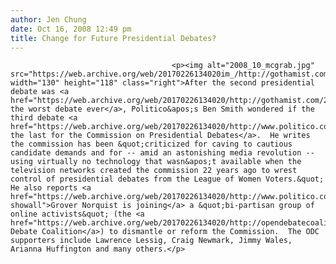 ```yaml
---
author: Jen Chung
date: Oct 16, 2008 12:49 pm
title: Change for Future Presidential Debates?
---
```


	
										<p><img alt="2008_10_mcgrab.jpg" src="https://web.archive.org/web/20170226134020im_/http://gothamist.com/attachments/jen/2008_10_mcgrab.jpg" width="130" height="118" class="right">After the second presidential debate was <a href="https://web.archive.org/web/20170226134020/http://gothamist.com/2008/10/08/worst_debate_ever.php">called the worst debate ever</a>, Politico&apos;s Ben Smith wondered if the third debate <a href="https://web.archive.org/web/20170226134020/http://www.politico.com/blogs/bensmith/1008/The_last_commission_debate.html">was the last for the Commission on Presidential Debates</a>.  He writes the commission has been &quot;criticized for caving to cautious candidate demands and for -- amid an astonishing media revolution -- using virtually no technology that wasn&apos;t available when the television networks created the commission 22 years ago to wrest control of presidential debates from the League of Women Voters.&quot;  He also reports <a href="https://web.archive.org/web/20170226134020/http://www.politico.com/blogs/bensmith/1008/Norquist_joins_debate_coalition.html?showall">Grover Norquist is joining</a> a &quot;bi-partisan group of online activists&quot; (the <a href="https://web.archive.org/web/20170226134020/http://opendebatecoalition.blogspot.com/">Open Debate Coalition</a>) to dismantle or reform the Commission.  The ODC supporters include Lawrence Lessig, Craig Newmark, Jimmy Wales, Arianna Huffington and many others.</p>					
										
									
				